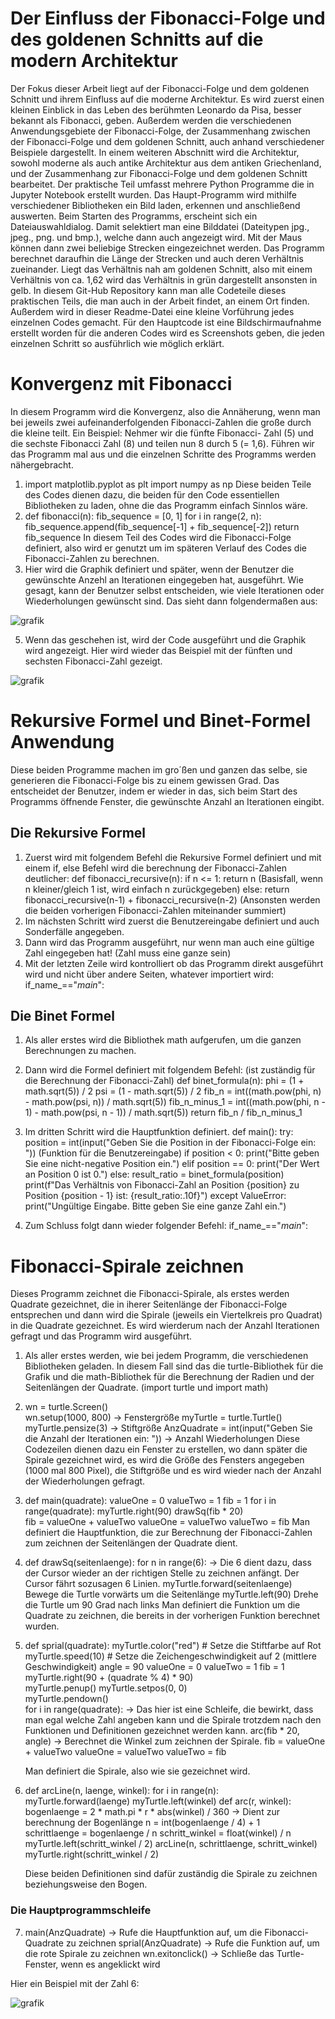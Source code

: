 # Der Einfluss der Fibonacci-Folge und des goldenen Schnitts auf die modern Architektur 
Der Fokus dieser Arbeit liegt auf der Fibonacci-Folge und dem goldenen Schnitt und ihrem Einfluss auf die moderne Architektur. Es wird zuerst einen kleinen Einblick in das Leben des berühmten Leonardo da Pisa, besser bekannt als Fibonacci, geben. Außerdem werden die verschiedenen Anwendungsgebiete der Fibonacci-Folge, der Zusammenhang zwischen der Fibonacci-Folge und dem goldenen Schnitt, auch anhand verschiedener Beispiele dargestellt. In einem weiteren Abschnitt wird die Architektur, sowohl moderne als auch antike Architektur aus dem antiken Griechenland, und der Zusammenhang zur Fibonacci-Folge und dem goldenen Schnitt bearbeitet.
Der praktische Teil umfasst mehrere Python Programme die in Jupyter Notebook erstellt wurden. Das Haupt-Programm wird mithilfe verschiedener Bibliotheken ein Bild laden, erkennen und anschließend auswerten. Beim Starten des Programms, erscheint sich ein Dateiauswahldialog. Damit selektiert man eine Bilddatei (Dateitypen jpg., jpeg., png. und bmp.), welche dann auch angezeigt wird. Mit der Maus können dann zwei beliebige Strecken eingezeichnet werden. Das Programm berechnet daraufhin die Länge der Strecken und auch deren Verhältnis zueinander. Liegt das Verhältnis nah am goldenen Schnitt, also mit einem Verhältnis von ca. 1,62 wird das Verhältnis in grün dargestellt ansonsten in gelb.
In diesem Git-Hub Repository kann man alle Codeteile dieses praktischen Teils, die man auch in der Arbeit findet, an einem Ort finden. Außerdem wird in dieser Readme-Datei eine kleine Vorführung jedes einzelnen Codes gemacht. Für den Hauptcode ist eine Bildschirmaufnahme erstellt worden für die anderen Codes wird es Screenshots geben, die jeden einzelnen Schritt so ausführlich wie möglich erklärt.

  # Konvergenz mit Fibonacci
  In diesem Programm wird die Konvergenz, also die Annäherung, wenn man bei jeweils zwei aufeinanderfolgenden Fibonacci-Zahlen die große durch die kleine teilt. Ein Beispiel: Nehmer wir die fünfte Fibonacci-    Zahl (5) und die sechste Fibonacci Zahl (8) und teilen nun 8 durch 5 (= 1,6). Führen wir das Programm mal aus und die einzelnen Schritte des Programms werden nähergebracht.
  
  1. import matplotlib.pyplot as plt
     import numpy as np
     Diese beiden Teile des Codes dienen dazu, die beiden für den Code essentiellen Bibliotheken zu laden, ohne die das Programm einfach Sinnlos wäre.
  2. def fibonacci(n):
    fib_sequence = [0, 1]
    for i in range(2, n):
        fib_sequence.append(fib_sequence[-1] + fib_sequence[-2])
     return fib_sequence
     In diesem Teil des Codes wird die Fibonacci-Folge definiert, also wird er genutzt um im späteren Verlauf des Codes die Fibonacci-Zahlen zu berechnen.
  3. Hier wird die Graphik definiert und später, wenn der Benutzer die gewünschte Anzehl an Iterationen eingegeben hat, ausgeführt. Wie gesagt, kann der Benutzer selbst entscheiden, wie viele Iterationen oder Wiederholungen gewünscht sind. Das sieht dann folgendermaßen aus:

![grafik](https://github.com/Ja06n/Endarbeit/assets/137494390/454712bf-8fb4-45c1-9073-e7bb4727d3fd)

  5. Wenn das geschehen ist, wird der Code ausgeführt und die Graphik wird angezeigt. Hier wird wieder das Beispiel mit der fünften und sechsten Fibonacci-Zahl gezeigt.


  ![grafik](https://github.com/Ja06n/Endarbeit/assets/137494390/aa279a2c-3583-473b-8141-854c43b67d37)


  # Rekursive Formel und Binet-Formel Anwendung
  Diese beiden Programme machen im gro´ßen und ganzen das selbe, sie generieren die Fibonacci-Folge bis zu einem gewissen Grad. Das entscheidet der Benutzer, indem er wieder in das, sich beim Start des Programms öffnende Fenster, die gewünschte Anzahl an Iterationen eingibt. 
  ## Die Rekursive Formel
  1. Zuerst wird mit folgendem Befehl die Rekursive Formel definiert und mit einem if, else Befehl wird die berechnung der Fibonacci-Zahlen deutlicher:
     def fibonacci_recursive(n):
    if n <= 1: 
        return n (Basisfall, wenn n kleiner/gleich 1 ist, wird einfach n zurückgegeben)
    else:
        return fibonacci_recursive(n-1) + fibonacci_recursive(n-2) (Ansonsten werden die beiden vorherigen Fibonacci-Zahlen miteinander summiert)
  2. Im nächsten Schritt wird zuerst die Benutzereingabe definiert und auch Sonderfälle angegeben.
  3. Dann wird das Programm ausgeführt, nur wenn man auch eine gültige Zahl eingegeben hat! (Zahl muss eine ganze sein)
  4. Mit der letzten Zeile wird kontrolliert ob das Programm direkt ausgeführt wird und nicht über andere Seiten, whatever importiert wird: if_name_=="_main_":

  ## Die Binet Formel
  1. Als aller erstes wird die Bibliothek math aufgerufen, um die ganzen Berechnungen zu machen.
  2. Dann wird die Formel definiert mit folgendem Befehl: (ist zuständig  für die Berechnung der Fibonacci-Zahl)
     def binet_formula(n):
    phi = (1 + math.sqrt(5)) / 2
    psi = (1 - math.sqrt(5)) / 2
    fib_n = int((math.pow(phi, n) - math.pow(psi, n)) / math.sqrt(5))
    fib_n_minus_1 = int((math.pow(phi, n - 1) - math.pow(psi, n - 1)) / math.sqrt(5))
    return fib_n / fib_n_minus_1
  3. Im dritten Schritt wird die Hauptfunktion definiert.
     def main():
    try:
        position = int(input("Geben Sie die Position in der Fibonacci-Folge ein: ")) (Funktion für die Benutzereingabe)
        if position < 0:
            print("Bitte geben Sie eine nicht-negative Position ein.")
        elif position == 0:
            print("Der Wert an Position 0 ist 0.")
        else:
            result_ratio = binet_formula(position)
            print(f"Das Verhältnis von Fibonacci-Zahl an Position {position} zu Position {position - 1} ist: {result_ratio:.10f}")
    except ValueError:
        print("Ungültige Eingabe. Bitte geben Sie eine ganze Zahl ein.")

  4. Zum Schluss folgt dann wieder folgender Befehl: if_name_=="_main_":

# Fibonacci-Spirale zeichnen
Dieses Programm zeichnet die Fibonacci-Spirale, als erstes werden Quadrate gezeichnet, die in iherer Seitenlänge der Fibonacci-Folge entsprechen und dann wird die Spirale (jeweils ein Viertelkreis pro Quadrat) in die Quadrate gezeichnet. Es wird wierderum nach der Anzahl Iterationen gefragt und das Programm wird ausgeführt.

1. Als aller erstes werden, wie bei jedem Programm, die verschiedenen Bibliotheken geladen. In diesem Fall sind das die turtle-Bibliothek für die Grafik und die math-Bibliothek für die Berechnung der Radien und der Seitenlängen der Quadrate. (import turtle und import math)
2. wn = turtle.Screen()  
wn.setup(1000, 800)  -> Fenstergröße
myTurtle = turtle.Turtle()  
myTurtle.pensize(3)   -> Stiftgröße
AnzQuadrate = int(input("Geben Sie die Anzahl der Iterationen ein: ")) -> Anzahl Wiederholungen
Diese Codezeilen dienen dazu ein Fenster zu erstellen, wo dann später die Spirale gezeichnet wird, es wird die Größe des Fensters angegeben (1000 mal 800 Pixel), die Stiftgröße und es wird wieder nach der Anzahl der Wiederholungen gefragt.

3. def main(quadrate):
    valueOne = 0
    valueTwo = 1
    fib = 1
    for i in range(quadrate):
        myTurtle.right(90) 
        drawSq(fib * 20)   
        fib = valueOne + valueTwo
        valueOne = valueTwo
        valueTwo = fib
   Man definiert die Hauptfunktion, die zur Berechnung der Fibonacci-Zahlen zum zeichnen der Seitenlängen der Quadrate dient.

4. def drawSq(seitenlaenge): 
    for n in range(6): -> Die 6 dient dazu, dass der Cursor wieder an der richtigen Stelle zu zeichnen anfängt. Der Cursor fährt sozusagen 6 Linien.
        myTurtle.forward(seitenlaenge)  Bewege die Turtle vorwärts um die Seitenlänge
        myTurtle.left(90)   Drehe die Turtle um 90 Grad nach links
   Man definiert die Funktion um die Quadrate zu zeichnen, die bereits in der vorherigen Funktion berechnet wurden.

5. def sprial(quadrate):
    myTurtle.color("red")  # Setze die Stiftfarbe auf Rot
    myTurtle.speed(10)      # Setze die Zeichengeschwindigkeit auf 2 (mittlere Geschwindigkeit)
    angle = 90
    valueOne = 0
    valueTwo = 1
    fib = 1
    myTurtle.right(90 + (quadrate % 4) * 90)     
    myTurtle.penup() 
    myTurtle.setpos(0, 0)  
    myTurtle.pendown()    
    for i in range(quadrate): -> Das hier ist eine Schleife, die bewirkt, dass man egal welche Zahl angeben kann und die Spirale trotzdem nach den Funktionen und Definitionen gezeichnet werden kann.
        arc(fib * 20, angle)  -> Berechnet die Winkel zum zeichnen der Spirale.
        fib = valueOne + valueTwo
        valueOne = valueTwo
        valueTwo = fib

    Man definiert die Spirale, also wie sie gezeichnet wird.

6. def arcLine(n, laenge, winkel): 
    for i in range(n): 
        myTurtle.forward(laenge) 
        myTurtle.left(winkel) 
def arc(r, winkel): 
    bogenlaenge = 2 * math.pi * r * abs(winkel) / 360   -> Dient zur berechnung der Bogenlänge
    n = int(bogenlaenge / 4) + 1  
    schrittlaenge = bogenlaenge / n 
    schritt_winkel = float(winkel) / n 
    myTurtle.left(schritt_winkel / 2) 
    arcLine(n, schrittlaenge, schritt_winkel) 
    myTurtle.right(schritt_winkel / 2) 

   Diese beiden Definitionen sind dafür zuständig die Spirale zu zeichnen beziehungsweise den Bogen.

### Die Hauptprogrammschleife
7. main(AnzQuadrate) -> Rufe die Hauptfunktion auf, um die Fibonacci-Quadrate zu zeichnen
sprial(AnzQuadrate) -> Rufe die Funktion auf, um die rote Spirale zu zeichnen
wn.exitonclick() -> Schließe das Turtle-Fenster, wenn es angeklickt wird

Hier ein Beispiel mit der Zahl 6:


![grafik](https://github.com/Ja06n/Endarbeit/assets/137494390/368ff134-3716-4b39-a210-e4936771e5e0)




